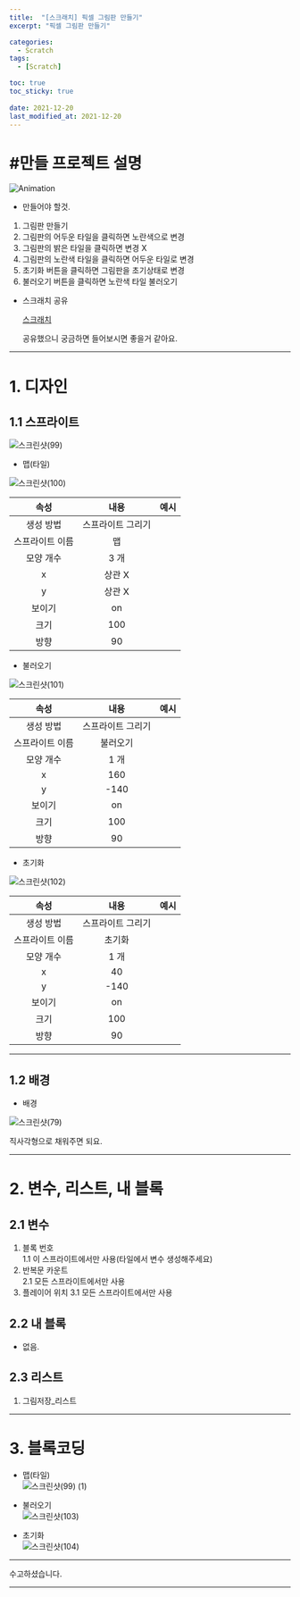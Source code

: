 ```yaml
---
title:  "[스크래치] 픽셀 그림판 만들기"
excerpt: "픽셀 그림판 만들기"

categories:
  - Scratch
tags:
  - [Scratch]

toc: true
toc_sticky: true
 
date: 2021-12-20
last_modified_at: 2021-12-20
---
```


# #만들 프로젝트 설명

![Animation](https://user-images.githubusercontent.com/55564114/146697841-31f2993a-04a0-46ff-a1d8-2f440a7696ee.gif)  

- 만들어야 할것.  
1. 그림판 만들기  
2. 그림판의 어두운 타일을 클릭하면 노란색으로 변경  
3. 그림판의 밝은 타일을 클릭하면 변경 X  
4. 그림판의 노란색 타일을 클릭하면 어두운 타일로 변경  
5. 초기화 버튼을 클릭하면 그림판을 초기상태로 변경  
6. 불러오기 버튼을 클릭하면 노란색 타일 불러오기  

- 스크래치 공유  
  
  [스크래치](https://scratch.mit.edu/projects/616687706/)  
    
  공유했으니 궁금하면 들어보시면 좋을거 같아요.  

---

# 1. 디자인

## 1.1 스프라이트

![스크린샷(99)](https://user-images.githubusercontent.com/55564114/146698093-0453060a-938f-43b9-91de-17cd8ede6cd1.png)  

- 맵(타일)  

![스크린샷(100)](https://user-images.githubusercontent.com/55564114/146698159-d74b03f4-c9ba-4665-aabc-c109cd4931fd.png)  

|속성|내용|예시|
| :---: | :---: | :---: |
|생성 방법| 스프라이트 그리기 |  |
|스프라이트 이름 | 맵 |  |
|모양 개수 | 3 개  |  |
| x | 상관 X | |
| y | 상관 X | | 
| 보이기 | on |  |
|크기 | 100 | |
|방향 | 90 |  |  
  

  
  
- 불러오기  

![스크린샷(101)](https://user-images.githubusercontent.com/55564114/146698326-35d06efa-564d-4065-8f69-fd33f2684f00.png)  

|속성|내용|예시|
| :---: | :---: | :---: |
|생성 방법| 스프라이트 그리기 |  |
|스프라이트 이름 | 불러오기  |  |
|모양 개수 | 1 개  |  |
| x | 160 | |
| y | -140 | | 
| 보이기 | on |  |
|크기 | 100 | |
|방향 | 90 |  |  
  

- 초기화  

![스크린샷(102)](https://user-images.githubusercontent.com/55564114/146698432-0df3bf34-40a0-4693-8f4c-0359730381bd.png)  

|속성|내용|예시|
| :---: | :---: | :---: |
|생성 방법| 스프라이트 그리기 |  |
|스프라이트 이름 | 초기화  |  |
|모양 개수 | 1 개  |  |
| x | 40 | |
| y | -140 | | 
| 보이기 | on |  |
|크기 | 100 | |
|방향 | 90 |  |  
  
---

## 1.2 배경

- 배경  

![스크린샷(79)](https://user-images.githubusercontent.com/55564114/144007172-37103c8d-d6f5-4b69-8e24-69e5878cf1ea.png)  
  
  직사각형으로 채워주면 되요. 


---

# 2. 변수, 리스트, 내 블록

## 2.1 변수  

1. 블록 번호  
1.1 이 스프라이트에서만 사용(타일에서 변수 생성해주세요)  
2. 반복문 카운트  
2.1 모든 스프라이트에서만 사용  
3. 플레이어 위치
3.1 모든 스프라이트에서만 사용
  
## 2.2 내 블록 

- 없음. 

## 2.3 리스트

1. 그림저장_리스트

---

# 3. 블록코딩

 - 맵(타일)  
![스크린샷(99) (1)](https://user-images.githubusercontent.com/55564114/146698577-b5ec67aa-610f-46ca-9f3a-2dc89d438c9e.png)  

 - 불러오기  
![스크린샷(103)](https://user-images.githubusercontent.com/55564114/146698629-98da348c-be76-4041-a0bd-02f76cc2c629.png)  

 - 초기화  
 ![스크린샷(104)](https://user-images.githubusercontent.com/55564114/146698695-699a4053-7b85-4ead-9f4a-3296acc49ae1.png)  

---

수고하셨습니다.  

---

